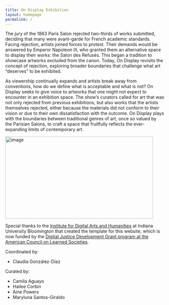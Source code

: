 ```yaml
---
title: On Display Exhibition
layout: homepage
permalink: /
---
```


The jury of the 1863 Paris Salon rejected two-thirds of works submitted, deciding that many were avant-garde for French academic standards. Facing rejection, artists joined forces to protest. Their demands would be answered by Emperor Napoleon III, who granted them an alternative space to display their works: the Salon des Refusés. This began a tradition to showcase artworks excluded from the canon. Today, On Display revisits the concept of rejection, exploring broader boundaries that challenge what art “deserves” to be exhibited. 

As viewership continually expands and artists break away from conventions, how do we define what is acceptable and what is not? On Display seeks to give voice to artworks that one might not expect to encounter in an exhibition space. The show’s curators called for art that was not only rejected from previous exhibitions, but also works that the artists themselves rejected, either because the materials did not conform to their vision or due to their own dissatisfaction with the outcome. On Display plays with the boundaries between traditional genres of art, once so valued by the Parisian Salons, to craft a space that fruitfully reflects the ever-expanding limits of contemporary art. 
 
<img width="468" height="260" alt="image" src="https://github.com/user-attachments/assets/166e46ea-970d-44af-b56e-6378bc5ef90a" />


Special thanks to the [Institute for Digital Arts and Humanities](https://idah.indiana.edu/) at Indiana University Bloomington that created the template for this website, which is now funded by the [Digital Justice Development Grant program at the American Council on Learned Societies](https://www.acls.org/recent-fellows/?program_id=40090&_project_year=2024).

Coordinated by:
- Claudia González-Díaz

Curated by:
- Camila Aguayo
- Hailee Corbin
- Aine Powers
- Maryluna Santos-Giraldo
